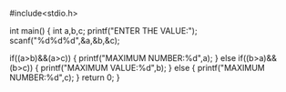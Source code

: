 #include<stdio.h>

int main()
{
int a,b,c;
printf("ENTER THE VALUE:");
scanf("%d%d%d",&a,&b,&c);

if((a>b)&&(a>c))
{
    printf("MAXIMUM NUMBER:%d",a);
}
else if((b>a)&&(b>c))
{
    printf("MAXIMUM VALUE:%d",b);
}
else
{
    printf("MAXIMUM NUMBER:%d",c);
}
 return 0;
}








